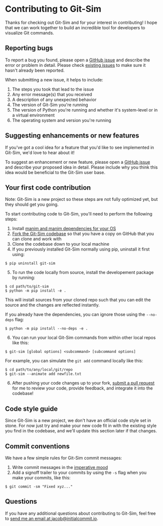 # Contributing to Git-Sim

Thanks for checking out Git-Sim and for your interest in contributing! I hope
that we can work together to build an incredible tool for developers to
visualize Git commands.

## Reporting bugs

To report a bug you found, please open a [GitHub issue](https://github.com/initialcommit-com/git-sim/issues/new)
and describe the error or problem in detail. Please check [existing issues](https://github.com/initialcommit-com/git-sim/issues)
to make sure it hasn't already been reported.

When submitting a new issue, it helps to include:

1) The steps you took that lead to the issue
2) Any error message(s) that you received
3) A description of any unexpected behavior
4) The version of Git-Sim you're running
5) The version of Python you're running and whether it's system-level or in a virtual environment
6) The operating system and version you're running

## Suggesting enhancements or new features

If you've got a cool idea for a feature that you'd like to see implemented in
Git-Sim, we'd love to hear about it!

To suggest an enhancement or new feature, please open a [GitHub issue](https://github.com/initialcommit-com/git-sim/issues/new)
and describe your proposed idea in detail. Please include why you think this
idea would be beneficial to the Git-Sim user base.

## Your first code contribution

Note: Git-Sim is a new project so these steps are not fully optimized yet, but
they should get you going.

To start contributing code to Git-Sim, you'll need to perform the following
steps:

1) Install [manim and manim dependencies for your OS](https://www.manim.community/)
2) [Fork the Git-Sim codebase](https://github.com/initialcommit-com/git-sim/fork)
so that you have a copy on GitHub that you can clone and work with
3) Clone the codebase down to your local machine
4) If you previously installed Git-Sim normally using pip, uninstall it first using:

```console
$ pip uninstall git-sim
```

5) To run the code locally from source, install the developement package by running:

```console
$ cd path/to/git-sim
$ python -m pip install -e .
```

This will install sources from your cloned repo such that you can edit the source and the changes are reflected instantly.

If you already have the dependencies, you can ignore those using the `--no-deps` flag:

```console
$ python -m pip install --no-deps -e .
```

6) You can run your local Git-Sim commands from within other local repos like this:

```console
$ git-sim [global options] <subcommand> [subcommand options]
```

For example, you can simulate the `git add` command locally like this:

```console
$ cd path/to/any/local/git/repo
$ git-sim --animate add newfile.txt
```

6) After pushing your code changes up to your fork, [submit a pull request](https://github.com/initialcommit-com/git-sim/compare) for me
to review your code, provide feedback, and integrate it into the codebase!

## Code style guide

Since Git-Sim is a new project, we don't have an official code style set in
stone. For now just try and make your new code fit in with the existing style
you find in the codebase, and we'll update this section later if that changes.

## Commit conventions

We have a few simple rules for Git-Sim commit messages:

1) Write commit messages in the [imperative mood](https://initialcommit.com/blog/Git-Commit-Message-Imperative-Mood)
2) Add a signoff trailer to your commits by using the `-s` flag when you make
your commits, like this:

```
$ git commit -sm "Fixed xyz..."
```

## Questions

If you have any additional questions about contributing to Git-Sim, feel free
to [send me an email at jacob@initialcommit.io](mailto:jacob@initialcommit.io).
